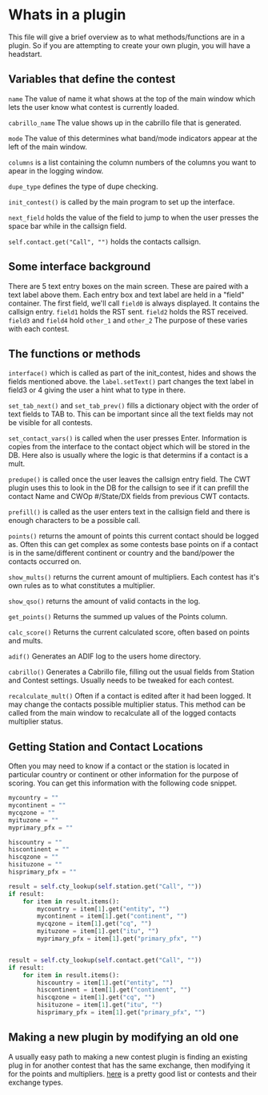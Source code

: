 # Whats in a plugin

This file will give a brief overview as to what methods/functions are in a plugin. So if you are attempting to create your own plugin, you will have a headstart.

## Variables that define the contest

`name` The value of name it what shows at the top of the main window which lets the user know what contest is currently loaded.

`cabrillo_name` The value shows up in the cabrillo file that is generated.

`mode` The value of this determines what band/mode indicators appear at the left of the main window.

`columns` is a list containing the column numbers of the columns you want to apear in the logging window.

`dupe_type` defines the type of dupe checking.

`init_contest()` is called by the main program to set up the interface.

`next_field` holds the value of the field to jump to when the user presses the space bar while in the callsign field.

`self.contact.get("Call", "")` holds the contacts callsign.

## Some interface background

There are 5 text entry boxes on the main screen. These are paired with a text label above them. Each entry box and text label are held in a "field" container. The first field, we'll call `field0` is always displayed. It contains the callsign entry. `field1` holds the RST sent. `field2` holds the RST received. `field3` and `field4` hold `other_1` and `other_2` The purpose of these varies with each contest.

## The functions or methods

`interface()` which is called as part of the init_contest, hides and shows the fields mentioned above. the `label.setText()` part changes the text label in field3 or 4 giving the user a hint what to type in there.

`set_tab_next()` and `set_tab_prev()` fills a dictionary object with the order of text fields to TAB to. This can be important since all the text fields may not be visible for all contests.

`set_contact_vars()` is called when the user presses Enter. Information is copies from the interface to the contact object which will be stored in the DB. Here also is usually where the logic is that determins if a contact is a mult.

`predupe()` is called once the user leaves the callsign entry field. The CWT plugin uses this to look in the DB for the callsign to see if it can prefill the contact Name and CWOp #/State/DX fields from previous CWT contacts.

`prefill()` is called as the user enters text in the callsign field and there is enough characters to be a possible call.

`points()` returns the amount of points this current contact should be logged as. Often this can get complex as some contests base points on if a contact is in the same/different continent or country and the band/power the contacts occurred on.

`show_mults()` returns the current amount of multipliers. Each contest has it's own rules as to what constitutes a multiplier.

`show_qso()` returns the amount of valid contacts in the log.

`get_points()` Returns the summed up values of the Points column.

`calc_score()` Returns the current calculated score, often based on points and mults.

`adif()` Generates an ADIF log to the users home directory.

`cabrillo()` Generates a Cabrillo file, filling out the usual fields from Station and Contest settings. Usually needs to be tweaked for each contest.

`recalculate_mult()` Often if a contact is edited after it had been logged. It may change the contacts possible multiplier status. This method can be called from the main window to recalculate all of the logged contacts multiplier status.

## Getting Station and Contact Locations

Often you may need to know if a contact or the station is located in particular country or continent or other information for the purpose of scoring. You can get this information with the following code snippet.

```python
mycountry = ""
mycontinent = ""
mycqzone = ""
myituzone = ""
myprimary_pfx = ""

hiscountry = ""
hiscontinent = ""
hiscqzone = ""
hisituzone = ""
hisprimary_pfx = ""

result = self.cty_lookup(self.station.get("Call", ""))
if result:
    for item in result.items():
        mycountry = item[1].get("entity", "")
        mycontinent = item[1].get("continent", "")
        mycqzone = item[1].get("cq", "")
        myituzone = item[1].get("itu", "")
        myprimary_pfx = item[1].get("primary_pfx", "")


result = self.cty_lookup(self.contact.get("Call", ""))
if result:
    for item in result.items():
        hiscountry = item[1].get("entity", "")
        hiscontinent = item[1].get("continent", "")
        hiscqzone = item[1].get("cq", "")
        hisituzone = item[1].get("itu", "")
        hisprimary_pfx = item[1].get("primary_pfx", "")
```

## Making a new plugin by modifying an old one

A usually easy path to making a new contest plugin is finding an existing plug in for another contest that has the same exchange, then modifying it for the points and multipliers. [here](./contest_exchanges.md) is a pretty good list or contests and their exchange types.